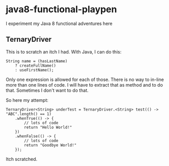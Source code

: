 # java8-functional-playpen
I experiment my Java 8 functional adventures here

## TernaryDriver

This is to scratch an itch I had. With Java, I can do this:


	String name = (hasLastName) 
		? createFullName() 
		: useFirstName(); 

Only one expression is allowed for each of those. There is no way to in-line more than one lines of code. I will have to extract that as method and to do that. Sometimes I don't want to do that.

So here my attempt:

	TernaryDriver<String> underTest = TernaryDriver.<String> test(() -> "ABC".length() == 1)
		.whenTrue(() -> {
			// lots of code
			return "Hello World!"
		})
		.whenFalse(() -> {
			// lots of code
			return "Goodbye World!"
		});

Itch scratched.

